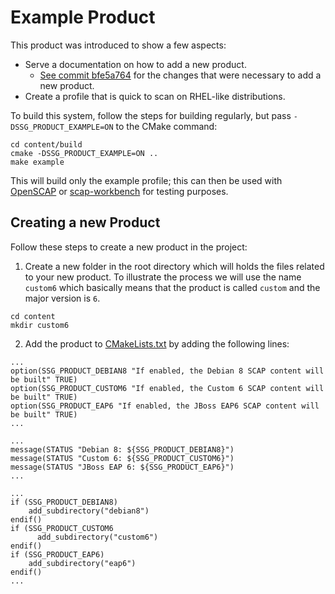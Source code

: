 # Example Product

This product was introduced to show a few aspects:

 - Serve a documentation on how to add a new product.
    - [See commit bfe5a764](https://github.com/ComplianceAsCode/content/commit/bfe5a76495973f5fc000645c68e3e6936543a09f) for the changes that were
      necessary to add a new product.
 - Create a profile that is quick to scan on RHEL-like distributions.

To build this system, follow the steps for building regularly, but
pass `-DSSG_PRODUCT_EXAMPLE=ON` to the CMake command:

    cd content/build
    cmake -DSSG_PRODUCT_EXAMPLE=ON ..
    make example

This will build only the example profile; this can then be used
with [OpenSCAP](https://github.com/OpenSCAP/openscap) or
[scap-workbench](https://github.com/OpenSCAP/scap-workbench) for
testing purposes.

## Creating a new Product

Follow these steps to create a new product in the project:

1. Create a new folder in the root directory which will holds the files related to your new product. To illustrate the process we will use the name `custom6` which basically means that the product is called `custom` and the major version is `6`.
```
cd content
mkdir custom6
```
2. Add the product to [CMakeLists.txt](../CMakeLists.txt) by adding the following lines:
```
...
option(SSG_PRODUCT_DEBIAN8 "If enabled, the Debian 8 SCAP content will be built" TRUE)
option(SSG_PRODUCT_CUSTOM6 "If enabled, the Custom 6 SCAP content will be built" TRUE)
option(SSG_PRODUCT_EAP6 "If enabled, the JBoss EAP6 SCAP content will be built" TRUE)
...
```
```
...
message(STATUS "Debian 8: ${SSG_PRODUCT_DEBIAN8}")
message(STATUS "Custom 6: ${SSG_PRODUCT_CUSTOM6}")
message(STATUS "JBoss EAP 6: ${SSG_PRODUCT_EAP6}")
...
```
```
...
if (SSG_PRODUCT_DEBIAN8)
    add_subdirectory("debian8")
endif()
if (SSG_PRODUCT_CUSTOM6
      add_subdirectory("custom6")
endif()
if (SSG_PRODUCT_EAP6)
    add_subdirectory("eap6")
endif()
...
```
